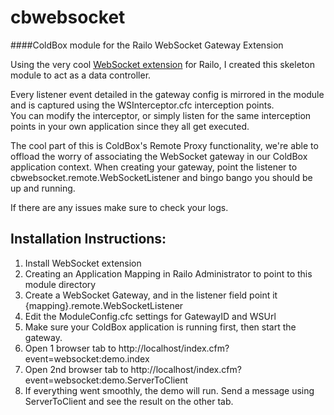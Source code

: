cbwebsocket
===========
####ColdBox module for the Railo WebSocket Gateway Extension

Using the very cool [WebSocket extension](https://github.com/getrailo/railo/wiki/extensions-websockets_gateway) for Railo, I created this skeleton module to act as a data controller. 

Every listener event detailed in the gateway config is mirrored in the module and is captured using the WSInterceptor.cfc interception points.  
You can modify the interceptor, or simply listen for the same interception points in your own application since they all get executed.

The cool part of this is ColdBox's Remote Proxy functionality, we're able to offload the worry of associating the WebSocket gateway in our ColdBox application context.  When creating your gateway, point the listener to cbwebsocket.remote.WebSocketListener and bingo bango you should be up and running.

If there are any issues make sure to check your logs.

## Installation Instructions:
1. Install WebSocket extension
2. Creating an Application Mapping in Railo Administrator to point to this module directory
3. Create a WebSocket Gateway, and in the listener field point it {mapping}.remote.WebSocketListener
4. Edit the ModuleConfig.cfc settings for GatewayID and WSUrl
5. Make sure your ColdBox application is running first, then start the gateway.
6. Open 1 browser tab to http://localhost/index.cfm?event=websocket:demo.index 
7. Open 2nd browser tab to http://localhost/index.cfm?event=websocket:demo.ServerToClient
8. If everything went smoothly, the demo will run.  Send a message using ServerToClient and see the result on the other tab.
